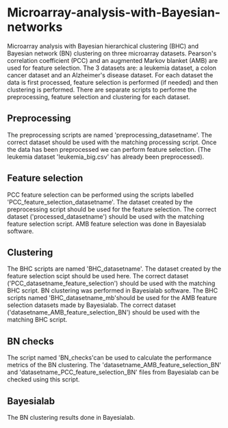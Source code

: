 # Microarray-analysis-with-Bayesian-networks
Microarray analysis with Bayesian hierarchical clustering (BHC) and Bayesian network (BN) clustering on three microarray datasets. Pearson's correlation coefficient (PCC) and an augmented Markov blanket (AMB) are used for feature selection.
The 3 datasets are: a leukemia dataset, a colon cancer dataset and an Alzheimer's disease dataset. For each dataset the data is first processed, feature selection is performed (if needed) and then clustering is performed. There are separate scripts to performe the preprocessing, feature selection and clustering for each dataset.


## Preprocessing
The preprocessing scripts are named 'preprocessing_datasetname'. The correct dataset should be used with the matching processing script. Once the data has been preprocessed we can perform feature selection. (The leukemia dataset 'leukemia_big.csv' has already been preprocessed).

## Feature selection
PCC feature selection can be performed using the scripts labelled 'PCC_feature_selection_datasetname'. The dataset created by the preprocessing script should be used for the feature selection. The correct dataset ('processed_datasetname') should be used with the matching feature selection script. AMB feature selection was done in Bayesialab software.

## Clustering
The BHC scripts are named 'BHC_datasetname'. The dataset created by the feature selection scipt should be used here. The correct dataset ('PCC_datasetname_feature_selection') should be used with the matching BHC script. BN clustering was performed in Bayesialab software. The BHC scripts named 'BHC_datasetname_mb'should be used for the AMB feature selection datasets made by Bayesialab. The correct dataset ('datasetname_AMB_feature_selection_BN') should be used with the matching BHC script.

## BN checks
The script named 'BN_checks'can be used to calculate the performance metrics of the BN clustering. The 'datasetname_AMB_feature_selection_BN' and 'datasetname_PCC_feature_selection_BN' files from Bayesialab can be checked using this script.

## Bayesialab
The BN clustering results done in Bayesialab.
